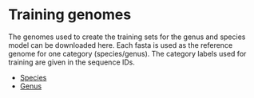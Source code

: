# Training genomes 
The genomes used to create the training sets for the genus and species model can be downloaded here. Each fasta is used as the reference genome for one category (species/genus). The category labels used for training are given in the sequence IDs. <br>

* [Species]()
* [Genus](https://mail2sysueducn-my.sharepoint.com/:u:/g/personal/liangqx7_mail2_sysu_edu_cn/EaRMN35VGVJCngTRpvfVMxYBuwggNOj9ij52tFncjkeixA?e=KgxG2j)


